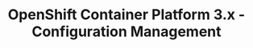 ---
permalink: /product-documents/openshift-container-platform-3/nist-800-53/cm/
layout: control_response
title: OpenShift Container Platform 3.x - Configuration Management
category: Product Documents
lead: |
  Control responses for NIST 800-53 rev4.
subnav:
  data: components.openshift-container-platform-3.policies.CM-Configuration_Management.component
  href: ['#%', control_key]
  text: control_key
product_info:
  name: OpenShift Container Platform 3.x
  opencontrol_component: openshift-container-platform-3
  control_family: CM-Configuration_Management
---